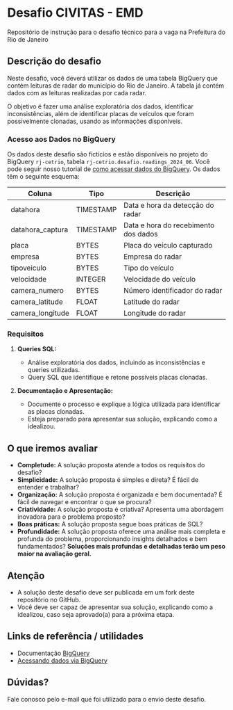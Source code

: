 # Desafio CIVITAS - EMD

Repositório de instrução para o desafio técnico para a vaga na Prefeitura do Rio de Janeiro

## Descrição do desafio

Neste desafio, você deverá utilizar os dados de uma tabela BigQuery que contém leituras de radar do município do Rio de Janeiro. A tabela já contém dados com as leituras realizadas por cada radar.

O objetivo é fazer uma análise exploratória dos dados, identificar inconsistências, além de identificar placas de veículos que foram possivelmente clonadas, usando as informações disponíveis. 

### Acesso aos Dados no BigQuery

Os dados deste desafio são fictícios e estão disponíveis no projeto do BigQuery `rj-cetrio`, tabela `rj-cetrio.desafio.readings_2024_06`. Você pode seguir nosso tutorial de [como acessar dados do BigQuery](https://docs.dados.rio/tutoriais/como-acessar-dados/#acessando-dados-via-bigquery). Os dados têm o seguinte esquema:

| Coluna           | Tipo       | Descrição                                 |
|------------------|------------|-------------------------------------------|
| datahora         | TIMESTAMP  | Data e hora da detecção do radar          |
| datahora_captura | TIMESTAMP  | Data e hora do recebimento dos dados      |
| placa            | BYTES      | Placa do veículo capturado                |
| empresa          | BYTES      | Empresa do radar                          |
| tipoveiculo      | BYTES      | Tipo do veículo                           |
| velocidade       | INTEGER    | Velocidade do veículo                     |
| camera_numero    | BYTES      | Número identificador do radar             |
| camera_latitude  | FLOAT      | Latitude do radar                         |
| camera_longitude | FLOAT      | Longitude do radar                        |


### Requisitos

1. **Queries SQL:**
    - Análise exploratória dos dados, incluindo as inconsistências e queries utilizadas.
    - Query SQL que identifique e retone possíveis placas clonadas.

2. **Documentação e Apresentação:**
    - Documente o processo e explique a lógica utilizada para identificar as placas clonadas.
    - Esteja preparado para apresentar sua solução, explicando como a idealizou.

## O que iremos avaliar

- **Completude:** A solução proposta atende a todos os requisitos do desafio?
- **Simplicidade:** A solução proposta é simples e direta? É fácil de entender e trabalhar?
- **Organização:** A solução proposta é organizada e bem documentada? É fácil de navegar e encontrar o que se procura?
- **Criatividade:** A solução proposta é criativa? Apresenta uma abordagem inovadora para o problema proposto?
- **Boas práticas:** A solução proposta segue boas práticas de SQL?
- **Profundidade:** A solução proposta oferece uma análise mais completa e profunda do problema, proporcionando insights detalhados e bem fundamentados? **Soluções mais profundas e detalhadas terão um peso maior na avaliação geral.**

## Atenção

- A solução deste desafio deve ser publicada em um fork deste repositório no GitHub.
- Você deve ser capaz de apresentar sua solução, explicando como a idealizou, caso seja aprovado(a) para a próxima etapa.

## Links de referência / utilidades

- Documentação [BigQuery](https://cloud.google.com/bigquery/docs)
- [Acessando dados via BigQuery](https://docs.dados.rio/tutoriais/como-acessar-dados/#acessando-dados-via-bigquery)

## Dúvidas?

Fale conosco pelo e-mail que foi utilizado para o envio deste desafio.
